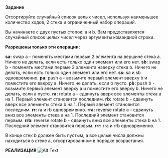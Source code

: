 **Задание**

Отсортируйте случайный список целых чисел, используя наименьшее количество ходов, 2 стека и ограниченный набор операций.

Вы начинаете с двух пустых стопок: a и b. Вам предоставляется случайный список целых чисел через аргументы командной строки.

**Разрешены только эти операции:**

**sa:** swap a - поменять местами первые 2 элемента на вершине стека a. Ничего не делать, если есть только один элемент или его нет.
**sb:** swap b - поменять местами первые 2 элемента наверху стека b. Ничего не делать, если есть только один элемент или его нет.
**ss:** sa и sb одновременно.
**pa:** push a - возьмите первый элемент вверху b и поместите его вверху a. Ничего не делать, если b пусто.
**pb:** push b - возьмите первый элемент вверху a и поместите его вверху b. Ничего не делать, если a пусто.
**ra:** rotate a - сдвинуть вверх все элементы стека a на 1. Первый элемент становится последним.
**rb:** rotate b - сдвинуть вверх все элементы стека b на 1. Первый элемент становится последним.
**rr:** ra и rb одновременно.
**rra:** reverse rotate a - сдвинуть вниз все элементы стека a на 1. Последний элемент становится первым.
**rrb:** reverse rotate b - сдвинуть вниз все элементы стека b на 1. Последний элемент становится первым.
**rrr:** rra и rrb одновременно.

В конце стек b должен быть пустым, а все целые числа должны находиться в стеке a, отсортированном в порядке возрастания.

**РЕАЛИЗАЦИЯ**
![Alt Text](https://media.giphy.com/media/W61Pn0H8WUC5WpaV8d/giphy.gif)
